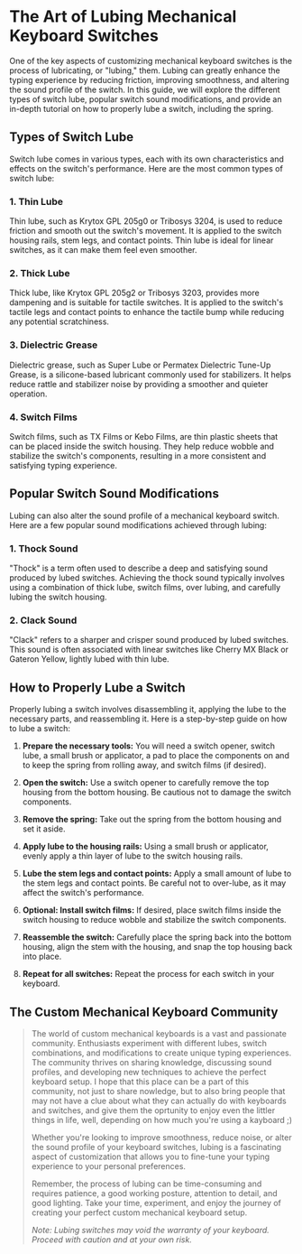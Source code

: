 # The Art of Lubing Mechanical Keyboard Switches

One of the key aspects of customizing mechanical keyboard switches is the process of lubricating, or "lubing," them. Lubing can greatly enhance the typing experience by reducing friction, improving smoothness, and altering the sound profile of the switch. In this guide, we will explore the different types of switch lube, popular switch sound modifications, and provide an in-depth tutorial on how to properly lube a switch, including the spring.

## Types of Switch Lube

Switch lube comes in various types, each with its own characteristics and effects on the switch's performance. Here are the most common types of switch lube:

### 1. Thin Lube

Thin lube, such as Krytox GPL 205g0 or Tribosys 3204, is used to reduce friction and smooth out the switch's movement. It is applied to the switch housing rails, stem legs, and contact points. Thin lube is ideal for linear switches, as it can make them feel even smoother.

### 2. Thick Lube

Thick lube, like Krytox GPL 205g2 or Tribosys 3203, provides more dampening and is suitable for tactile switches. It is applied to the switch's tactile legs and contact points to enhance the tactile bump while reducing any potential scratchiness.

### 3. Dielectric Grease

Dielectric grease, such as Super Lube or Permatex Dielectric Tune-Up Grease, is a silicone-based lubricant commonly used for stabilizers. It helps reduce rattle and stabilizer noise by providing a smoother and quieter operation.

### 4. Switch Films

Switch films, such as TX Films or Kebo Films, are thin plastic sheets that can be placed inside the switch housing. They help reduce wobble and stabilize the switch's components, resulting in a more consistent and satisfying typing experience.

## Popular Switch Sound Modifications

Lubing can also alter the sound profile of a mechanical keyboard switch. Here are a few popular sound modifications achieved through lubing:

### 1. Thock Sound

"Thock" is a term often used to describe a deep and satisfying sound produced by lubed switches. Achieving the thock sound typically involves using a combination of thick lube, switch films, over lubing, and carefully lubing the switch housing.

### 2. Clack Sound

"Clack" refers to a sharper and crisper sound produced by lubed switches. This sound is often associated with linear switches like Cherry MX Black or Gateron Yellow, lightly lubed with thin lube.

## How to Properly Lube a Switch

Properly lubing a switch involves disassembling it, applying the lube to the necessary parts, and reassembling it. Here is a step-by-step guide on how to lube a switch:

1. **Prepare the necessary tools:** You will need a switch opener, switch lube, a small brush or applicator, a pad to place the components on and to keep the spring from rolling away, and switch films (if desired).

2. **Open the switch:** Use a switch opener to carefully remove the top housing from the bottom housing. Be cautious not to damage the switch components.

3. **Remove the spring:** Take out the spring from the bottom housing and set it aside.

4. **Apply lube to the housing rails:** Using a small brush or applicator, evenly apply a thin layer of lube to the switch housing rails.

5. **Lube the stem legs and contact points:** Apply a small amount of lube to the stem legs and contact points. Be careful not to over-lube, as it may affect the switch's performance.

6. **Optional: Install switch films:** If desired, place switch films inside the switch housing to reduce wobble and stabilize the switch components.

7. **Reassemble the switch:** Carefully place the spring back into the bottom housing, align the stem with the housing, and snap the top housing back into place.

8. **Repeat for all switches:** Repeat the process for each switch in your keyboard.

## The Custom Mechanical Keyboard Community

> The world of custom mechanical keyboards is a vast and passionate community. Enthusiasts experiment with different lubes, switch combinations, and modifications to create unique typing experiences. The community thrives on sharing knowledge, discussing sound profiles, and developing new techniques to achieve the perfect keyboard setup. I hope that this place can be a part of this community, not just to share nowledge, but to also bring people that may not have a clue about what they can actually do with keyboards and switches, and give them the oprtunity to enjoy even the littler things in life, well, depending on how much you're using a kayboard ;)
> 
> Whether you're looking to improve smoothness, reduce noise, or alter the sound profile of your keyboard switches, lubing is a fascinating aspect of customization that allows you to fine-tune your typing experience to your personal preferences.
> 
> Remember, the process of lubing can be time-consuming and requires patience, a good working posture, attention to detail, and good lighting. Take your time, experiment, and enjoy the journey of creating your perfect custom mechanical keyboard setup.
> 
> *Note: Lubing switches may void the warranty of your keyboard. Proceed with caution and at your own risk.*